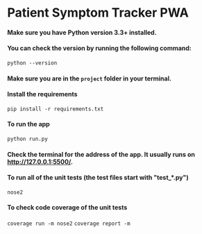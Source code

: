 # Patient Symptom Tracker PWA

#### Make sure you have Python version 3.3+ installed.

#### You can check the version by running the following command:

`python --version`

#### Make sure you are in the `project` folder in your terminal.

#### Install the requirements

`pip install -r requirements.txt`

#### To run the app

`python run.py`

#### Check the terminal for the address of the app. It usually runs on http://127.0.0.1:5500/.

#### To run all of the unit tests (the test files start with "test\_\*.py")

`nose2`

#### To check code coverage of the unit tests

`coverage run -m nose2`
`coverage report -m`

